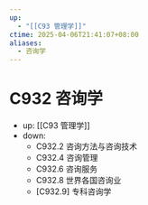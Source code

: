 ```yaml
---
up:
  - "[[C93 管理学]]"
ctime: 2025-04-06T21:41:07+08:00
aliases:
  - 咨询学
---
```


# C932 咨询学

- up: [[C93 管理学]]
- down:	
	- C932.2 咨询方法与咨询技术
	- C932.4 咨询管理
	- C932.6 咨询服务
	- C932.8 世界各国咨询业
	- [C932.9] 专科咨询学
	
